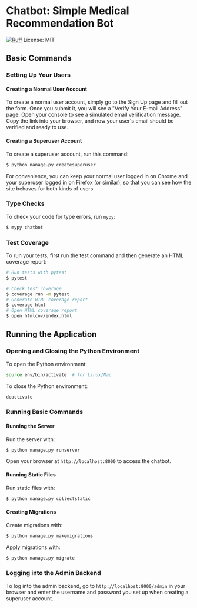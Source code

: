 # Chatbot: Simple Medical Recommendation Bot

[![Ruff](https://img.shields.io/endpoint?url=https://raw.githubusercontent.com/astral-sh/ruff/main/assets/badge/v2.json)](https://github.com/astral-sh/ruff)
License: MIT

## Basic Commands

### Setting Up Your Users

#### Creating a Normal User Account

To create a normal user account, simply go to the Sign Up page and fill out the form. Once you submit it, you will see a "Verify Your E-mail Address" page. Open your console to see a simulated email verification message. Copy the link into your browser, and now your user's email should be verified and ready to use.

#### Creating a Superuser Account

To create a superuser account, run this command:

```bash
$ python manage.py createsuperuser
```

For convenience, you can keep your normal user logged in on Chrome and your superuser logged in on Firefox (or similar), so that you can see how the site behaves for both kinds of users.

### Type Checks

To check your code for type errors, run `mypy`:

```bash
$ mypy chatbot
```

### Test Coverage

To run your tests, first run the test command and then generate an HTML coverage report:

```bash
# Run tests with pytest
$ pytest

# Check test coverage
$ coverage run -m pytest
# Generate HTML coverage report
$ coverage html
# Open HTML coverage report
$ open htmlcov/index.html
```

## Running the Application

### Opening and Closing the Python Environment

To open the Python environment:

```bash
source env/bin/activate  # for Linux/Mac
```

To close the Python environment:

```bash
deactivate
```

### Running Basic Commands

#### Running the Server

Run the server with:

```bash
$ python manage.py runserver
```

Open your browser at `http://localhost:8000` to access the chatbot.

#### Running Static Files

Run static files with:

```bash
$ python manage.py collectstatic
```

#### Creating Migrations

Create migrations with:

```bash
$ python manage.py makemigrations
```

Apply migrations with:

```bash
$ python manage.py migrate
```

### Logging into the Admin Backend

To log into the admin backend, go to `http://localhost:8000/admin` in your browser and enter the username and password you set up when creating a superuser account.
